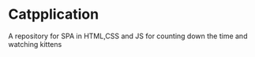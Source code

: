 # Catpplication
A repository for SPA in HTML,CSS and JS for counting down the time and watching kittens
